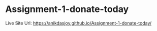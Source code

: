 # Assignment-1-donate-today

Live Site Url: https://anikdasjoy.github.io/Assignment-1-donate-today/

